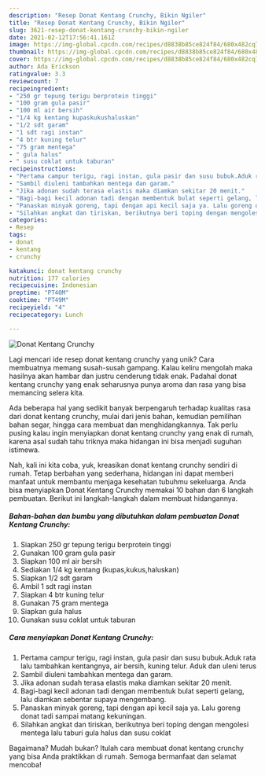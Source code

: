 ```yaml
---
description: "Resep Donat Kentang Crunchy, Bikin Ngiler"
title: "Resep Donat Kentang Crunchy, Bikin Ngiler"
slug: 3621-resep-donat-kentang-crunchy-bikin-ngiler
date: 2021-02-12T17:56:41.161Z
image: https://img-global.cpcdn.com/recipes/d8838b85ce824f84/680x482cq70/donat-kentang-crunchy-foto-resep-utama.jpg
thumbnail: https://img-global.cpcdn.com/recipes/d8838b85ce824f84/680x482cq70/donat-kentang-crunchy-foto-resep-utama.jpg
cover: https://img-global.cpcdn.com/recipes/d8838b85ce824f84/680x482cq70/donat-kentang-crunchy-foto-resep-utama.jpg
author: Ada Erickson
ratingvalue: 3.3
reviewcount: 7
recipeingredient:
- "250 gr tepung terigu berprotein tinggi"
- "100 gram gula pasir"
- "100 ml air bersih"
- "1/4 kg kentang kupaskukushaluskan"
- "1/2 sdt garam"
- "1 sdt ragi instan"
- "4 btr kuning telur"
- "75 gram mentega"
- " gula halus"
- " susu coklat untuk taburan"
recipeinstructions:
- "Pertama campur terigu, ragi instan, gula pasir dan susu bubuk.Aduk rata lalu tambahkan kentangnya, air bersih, kuning telur. Aduk dan uleni terus"
- "Sambil diuleni tambahkan mentega dan garam."
- "Jika adonan sudah terasa elastis maka diamkan sekitar 20 menit."
- "Bagi-bagi kecil adonan tadi dengan membentuk bulat seperti gelang, lalu diamkan sebentar supaya mengembang."
- "Panaskan minyak goreng, tapi dengan api kecil saja ya. Lalu goreng donat tadi sampai matang kekuningan."
- "Silahkan angkat dan tiriskan, berikutnya beri toping dengan mengolesi mentega lalu taburi gula halus dan susu coklat"
categories:
- Resep
tags:
- donat
- kentang
- crunchy

katakunci: donat kentang crunchy 
nutrition: 177 calories
recipecuisine: Indonesian
preptime: "PT40M"
cooktime: "PT49M"
recipeyield: "4"
recipecategory: Lunch

---
```



![Donat Kentang Crunchy](https://img-global.cpcdn.com/recipes/d8838b85ce824f84/680x482cq70/donat-kentang-crunchy-foto-resep-utama.jpg)

Lagi mencari ide resep donat kentang crunchy yang unik? Cara membuatnya memang susah-susah gampang. Kalau keliru mengolah maka hasilnya akan hambar dan justru cenderung tidak enak. Padahal donat kentang crunchy yang enak seharusnya punya aroma dan rasa yang bisa memancing selera kita.

Ada beberapa hal yang sedikit banyak berpengaruh terhadap kualitas rasa dari donat kentang crunchy, mulai dari jenis bahan, kemudian pemilihan bahan segar, hingga cara membuat dan menghidangkannya. Tak perlu pusing kalau ingin menyiapkan donat kentang crunchy yang enak di rumah, karena asal sudah tahu triknya maka hidangan ini bisa menjadi suguhan istimewa.




Nah, kali ini kita coba, yuk, kreasikan donat kentang crunchy sendiri di rumah. Tetap berbahan yang sederhana, hidangan ini dapat memberi manfaat untuk membantu menjaga kesehatan tubuhmu sekeluarga. Anda bisa menyiapkan Donat Kentang Crunchy memakai 10 bahan dan 6 langkah pembuatan. Berikut ini langkah-langkah dalam membuat hidangannya.

<!--inarticleads1-->

##### Bahan-bahan dan bumbu yang dibutuhkan dalam pembuatan Donat Kentang Crunchy:

1. Siapkan 250 gr tepung terigu berprotein tinggi
1. Gunakan 100 gram gula pasir
1. Siapkan 100 ml air bersih
1. Sediakan 1/4 kg kentang (kupas,kukus,haluskan)
1. Siapkan 1/2 sdt garam
1. Ambil 1 sdt ragi instan
1. Siapkan 4 btr kuning telur
1. Gunakan 75 gram mentega
1. Siapkan  gula halus
1. Gunakan  susu coklat untuk taburan




<!--inarticleads2-->

##### Cara menyiapkan Donat Kentang Crunchy:

1. Pertama campur terigu, ragi instan, gula pasir dan susu bubuk.Aduk rata lalu tambahkan kentangnya, air bersih, kuning telur. Aduk dan uleni terus
1. Sambil diuleni tambahkan mentega dan garam.
1. Jika adonan sudah terasa elastis maka diamkan sekitar 20 menit.
1. Bagi-bagi kecil adonan tadi dengan membentuk bulat seperti gelang, lalu diamkan sebentar supaya mengembang.
1. Panaskan minyak goreng, tapi dengan api kecil saja ya. Lalu goreng donat tadi sampai matang kekuningan.
1. Silahkan angkat dan tiriskan, berikutnya beri toping dengan mengolesi mentega lalu taburi gula halus dan susu coklat




Bagaimana? Mudah bukan? Itulah cara membuat donat kentang crunchy yang bisa Anda praktikkan di rumah. Semoga bermanfaat dan selamat mencoba!
